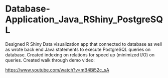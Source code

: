 # Database-Application_Java_RShiny_PostgreSQL

Designed R Shiny Data visualization app that connected to database as well as wrote back end Java statements to execute PostgreSQL queries on database. Created indexing on relations for speed up (minimized I/O) on queries. Created walk through demo video: 

https://www.youtube.com/watch?v=mB4Bi52c_sA
